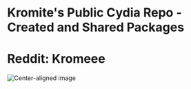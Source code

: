 # Kromite's Public Cydia Repo - Created and Shared Packages
# Reddit: Kromeee

![Center-aligned image](https://github.com/Kromite/kromite.github.io/blob/master/CydiaIcon.png)
